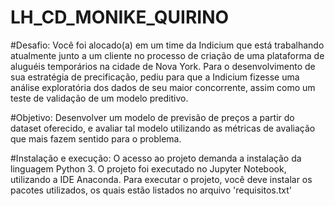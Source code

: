 # LH_CD_MONIKE_QUIRINO

#Desafio: Você foi alocado(a) em um time da Indicium que está trabalhando atualmente junto a um cliente no processo de criação de uma plataforma de aluguéis temporários na cidade de Nova York. Para o desenvolvimento de sua estratégia de precificação, pediu para que a Indicium fizesse uma análise exploratória dos dados de seu maior concorrente, assim como um teste de validação de um modelo preditivo.

#Objetivo: Desenvolver um modelo de previsão de preços a partir do dataset oferecido, e avaliar tal modelo utilizando as métricas de avaliação que mais fazem sentido para o problema.

#Instalação e execução: O acesso ao projeto demanda a instalação  da linguagem Python 3.
O projeto foi executado no Jupyter Notebook, utilizando a IDE Anaconda.
Para executar o projeto, você deve instalar os pacotes utilizados, os quais estão listados no arquivo 'requisitos.txt'

